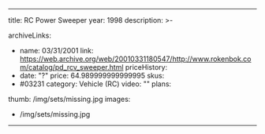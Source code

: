 
---
title: RC Power Sweeper
year: 1998
description: >-
  
archiveLinks:
  - name: 03/31/2001
    link: https://web.archive.org/web/20010331180547/http://www.rokenbok.com/catalog/pd_rcv_sweeper.html
priceHistory:
  - date: "?"
    price: 64.989999999999995
skus:
  - #03231
category: Vehicle (RC)
video: ""
plans:

thumb: /img/sets/missing.jpg
images:
  -  /img/sets/missing.jpg
---
